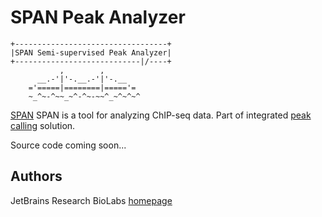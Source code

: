 SPAN Peak Analyzer
==================
```
+----------------------------------+
|SPAN Semi-supervised Peak Analyzer|
+----------------------------|/----+
           ,        ,
      __.-'|'-.__.-'|'-.__
    ='=====|========|====='=
    ~_^~-^~~_~^-^~-~~^_~^~^~^
```
[SPAN](https://artyomovlab.wustl.edu/aging/span.html) SPAN is a tool for analyzing ChIP-seq data.
Part of integrated [peak calling](https://artyomovlab.wustl.edu/aging/tools.html) solution.

Source code coming soon...

Authors
-------
JetBrains Research BioLabs [homepage](https://research.jetbrains.org/groups/biolabs)
